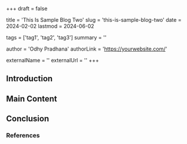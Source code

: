 +++
draft = false

title = 'This Is Sample Blog Two'
slug = 'this-is-sample-blog-two'
date = 2024-02-02
lastmod = 2024-06-02

tags = ['tag1', 'tag2', 'tag3']
summary = ''

author = 'Odhy Pradhana'
authorLink = 'https://yourwebsite.com/'

externalName = ''
externalUrl = ''
+++

## Introduction

<!-- Write the introduction here -->

## Main Content

<!-- Write the main content here -->

## Conclusion

<!-- Write the conclusion here -->

### References

<!-- List any references or further readings here -->
